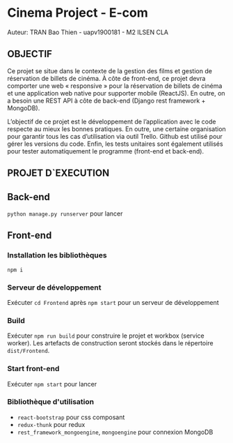 # Cinema Project - E-com

Auteur: TRAN Bao Thien - uapv1900181 - M2 ILSEN CLA

## OBJECTIF
Ce projet se situe dans le contexte de la gestion des films et gestion de réservation de 
billets de cinéma. À côte de front-end, ce projet devra comporter une web « responsive » pour 
la  réservation de billets de cinéma et une application web native pour supporter mobile (ReactJS). En 
outre, on a besoin une REST API à côte de back-end (Django rest framework + MongoDB). 
 
L’objectif de ce projet est le développement de l’application avec le code respecte au 
mieux les bonnes pratiques. En outre, une certaine organisation pour garantir tous les cas 
d’utilisation via outil Trello. Github est utilisé pour gérer les versions du code. Enfin, les tests 
unitaires sont également utilisés pour tester automatiquement le  programme (front-end et 
back-end).

## PROJET D`EXECUTION

## Back-end
`python manage.py runserver` pour lancer

## Front-end
### Installation les bibliothèques
`npm i`

### Serveur de développement

Exécuter `cd Frontend` après `npm start` pour un serveur de développement

### Build

Exécuter `npm run build` pour construire le projet et workbox (service worker). Les artefacts de construction seront stockés dans le répertoire `dist/Frontend`.

### Start front-end

Exécuter `npm start` pour lancer

### Bibliothèque d'utilisation
- `react-bootstrap` pour css composant
- `redux-thunk` pour redux
- `rest_framework_mongoengine`, `mongoengine` pour connexion MongoDB
